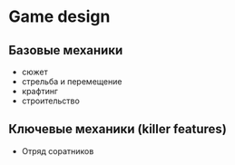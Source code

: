 # Game design

## Базовые механики

- сюжет
- стрельба и перемещение
- крафтинг
- строительство 


## Ключевые механики (killer features)

- Отряд соратников

